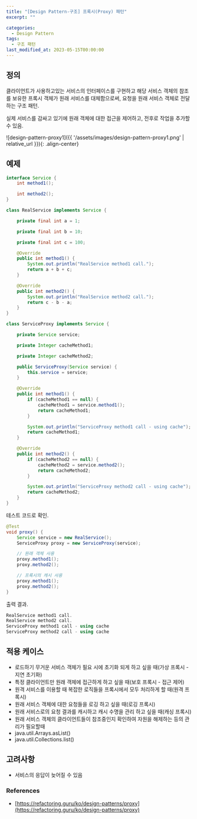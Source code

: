 ```yaml
---
title: "[Design Pattern-구조] 프록시(Proxy) 패턴"
excerpt: ""

categories:
  - Design Pattern
tags:
  - 구조 패턴
last_modified_at: 2023-05-15T00:00:00
---
```



## 정의

클라이언트가 사용하고있는 서비스의 인터페이스를 구현하고 해당 서비스 객체의 참조를 보유한 프록시 객체가 원래 서비스를 대체함으로써, 요청을 원래 서비스 객체로 전달하는 구조 패턴.

실제 서비스를 감싸고 있기에 원래 객체에 대한 접근을 제어하고, 전후로 작업을 추가할 수 있음.

![design-pattern-proxy1]({{ '/assets/images/design-pattern-proxy1.png' | relative_url }}){: .align-center}

## 예제

```java
interface Service {
    int method1();

    int method2();
}

class RealService implements Service {

    private final int a = 1;

    private final int b = 10;

    private final int c = 100;

    @Override
    public int method1() {
        System.out.println("RealService method1 call.");
        return a + b + c;
    }

    @Override
    public int method2() {
        System.out.println("RealService method2 call.");
        return c - b - a;
    }
}

class ServiceProxy implements Service {

    private Service service;

    private Integer cacheMethod1;

    private Integer cacheMethod2;

    public ServiceProxy(Service service) {
        this.service = service;
    }

    @Override
    public int method1() {
        if (cacheMethod1 == null) {
            cacheMethod1 = service.method1();
            return cacheMethod1;
        }

        System.out.println("ServiceProxy method1 call - using cache");
        return cacheMethod1;
    }

    @Override
    public int method2() {
        if (cacheMethod2 == null) {
            cacheMethod2 = service.method2();
            return cacheMethod2;
        }

        System.out.println("ServiceProxy method2 call - using cache");
        return cacheMethod2;
    }
}
```

테스트 코드로 확인.

```java
@Test
void proxy() {
    Service service = new RealService();
    ServiceProxy proxy = new ServiceProxy(service);

    // 원래 객체 사용
    proxy.method1();
    proxy.method2();

    // 프록시의 캐시 사용
    proxy.method1();
    proxy.method2();
}
```

출력 결과.

```powershell
RealService method1 call.
RealService method2 call.
ServiceProxy method1 call - using cache
ServiceProxy method2 call - using cache
```

## 적용 케이스

- 로드하기 무거운 서비스 객체가 필요 시에 초기화 되게 하고 싶을 때(가상 프록시 - 지연 초기화)
- 특정 클라이언트만 원래 객체에 접근하게 하고 싶을 때(보호 프록시 - 접근 제어)
- 원격 서비스를 이용할 때 복잡한 로직들을 프록시에서 모두 처리하게 할 때(원격 프록시)
- 원래 서비스 객체에 대한 요청들을 로깅 하고 싶을 때(로깅 프록시)
- 원래 서비스로의 요청 결과를 캐시하고 캐시 수명을 관리 하고 싶을 때(캐싱 프록시)
- 원래 서비스 객체의 클라이언트들이 참조중인지 확인하여 자원을 해제하는 등의 관리가 필요할때
- java.util.Arrays.asList()
- java.util.Collections.list()

## 고려사항

- 서비스의 응답이 늦어질 수 있음

### References

- [https://refactoring.guru/ko/design-patterns/proxy](https://refactoring.guru/ko/design-patterns/proxy)